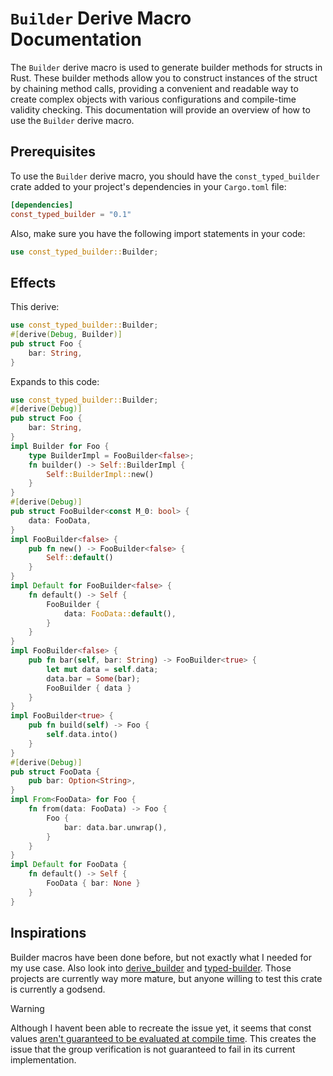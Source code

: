 # `Builder` Derive Macro Documentation

 The `Builder` derive macro is used to generate builder methods for structs in Rust. These builder methods allow you to construct instances of the struct by chaining method calls, providing a convenient and readable way to create complex objects with various configurations and compile-time validity checking. This documentation will provide an overview of how to use the `Builder` derive macro.

 ## Prerequisites

To use the `Builder` derive macro, you should have the `const_typed_builder` crate added to your project's dependencies in your `Cargo.toml` file:

```toml
[dependencies]
const_typed_builder = "0.1"
```

Also, make sure you have the following import statements in your code:

```rust
use const_typed_builder::Builder;
```
## Effects 
This derive:
```rust
use const_typed_builder::Builder;
#[derive(Debug, Builder)]
pub struct Foo {
    bar: String,
}
```
Expands to this code:
```rust
use const_typed_builder::Builder;
#[derive(Debug)]
pub struct Foo {
    bar: String,
}
impl Builder for Foo {
    type BuilderImpl = FooBuilder<false>;
    fn builder() -> Self::BuilderImpl {
        Self::BuilderImpl::new()
    }
}
#[derive(Debug)]
pub struct FooBuilder<const M_0: bool> {
    data: FooData,
}
impl FooBuilder<false> {
    pub fn new() -> FooBuilder<false> {
        Self::default()
    }
}
impl Default for FooBuilder<false> {
    fn default() -> Self {
        FooBuilder {
            data: FooData::default(),
        }
    }
}
impl FooBuilder<false> {
    pub fn bar(self, bar: String) -> FooBuilder<true> {
        let mut data = self.data;
        data.bar = Some(bar);
        FooBuilder { data }
    }
}
impl FooBuilder<true> {
    pub fn build(self) -> Foo {
        self.data.into()
    }
}
#[derive(Debug)]
pub struct FooData {
    pub bar: Option<String>,
}
impl From<FooData> for Foo {
    fn from(data: FooData) -> Foo {
        Foo {
            bar: data.bar.unwrap(),
        }
    }
}
impl Default for FooData {
    fn default() -> Self {
        FooData { bar: None }
    }
}
```
## Inspirations
Builder macros have been done before, but not exactly what I needed for my use case. Also look into [derive_builder](https://crates.io/crates/derive_builder) and [typed-builder](https://crates.io/crates/typed-builder). Those projects are currently way more mature, but anyone willing to test this crate is currently a godsend.

> [!WARNING]
> Although I havent been able to recreate the issue yet, it seems that const values [aren't guaranteed to be evaluated at compile time](https://doc.rust-lang.org/reference/const_eval.html). This creates the issue that the group verification is not guaranteed to fail in its current implementation.

